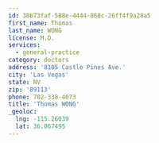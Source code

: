 ```yaml
---
id: 38b73faf-588e-4444-868c-26ff4f9a28a5
first_name: Thomas
last_name: WONG
license: M.D.
services:
  - general-practice
category: doctors
address: '8105 Castle Pines Ave.'
city: 'Las Vegas'
state: NV
zip: '89113'
phone: 702-338-4073
title: 'Thomas WONG'
_geoloc:
  lng: -115.26039
  lat: 36.067495
---
```

